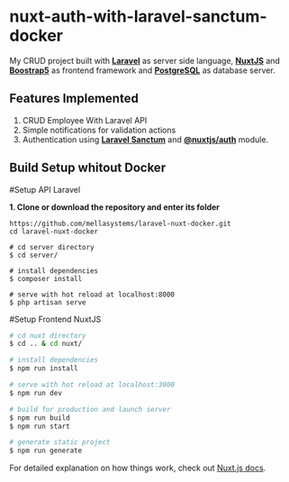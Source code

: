 # nuxt-auth-with-laravel-sanctum-docker

My CRUD project built with [**Laravel**](https://laravel.com/) as server side language, [**NuxtJS**](https://nuxtjs.org/) and [**Boostrap5**](https://getbootstrap.com/) as frontend framework and [**PostgreSQL**](https://www.postgresql.org/) as database server.

## Features Implemented

1. CRUD Employee With Laravel API
2. Simple notifications for validation actions
3. Authentication using [**Laravel Sanctum**](https://www.npmjs.com/package/jsonwebtoken) and [**@nuxtjs/auth**](https://auth.nuxtjs.org/) module.



## Build Setup whitout Docker

#Setup API Laravel

**1. Clone or download the repository and enter its folder**
```
https://github.com/mellasystems/laravel-nuxt-docker.git
cd laravel-nuxt-docker

# cd server directory
$ cd server/

# install dependencies
$ composer install

# serve with hot reload at localhost:8000
$ php artisan serve

```

#Setup Frontend NuxtJS
``` bash
# cd nuxt directory
$ cd .. & cd nuxt/

# install dependencies
$ npm run install

# serve with hot reload at localhost:3000
$ npm run dev

# build for production and launch server
$ npm run build
$ npm run start

# generate static project
$ npm run generate
```
For detailed explanation on how things work, check out [Nuxt.js docs](https://nuxtjs.org).